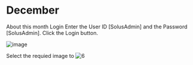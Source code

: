 # December
About this month
Login
Enter the User ID [SolusAdmin] and the Password [SolusAdmin]. Click the Login button.

![image](https://user-images.githubusercontent.com/119726319/205591635-b28e1468-aaa6-493e-aa5a-5f770b368026.png)

Select the requied image to 
![6](https://user-images.githubusercontent.com/119726319/205591862-a1cebb4a-a39e-440e-ac87-0e6b0211b980.jpg)
